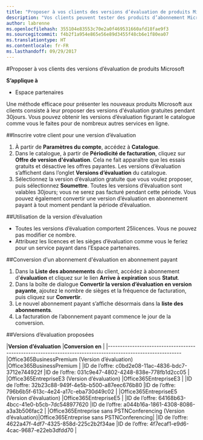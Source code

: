 ```yaml
---
title: "Proposer à vos clients des versions d’évaluation de produits Microsoft | Espaces partenaires"
description: "Vos clients peuvent tester des produits d’abonnement Microsoft pendant 30jours."
author: labrenne
ms.openlocfilehash: 355104e83553c70e2a0f469531660afd18fae9f3
ms.sourcegitcommit: f4b2f1a954e865e56e89d3455f48cb6e1f80ea07
ms.translationtype: HT
ms.contentlocale: fr-FR
ms.lasthandoff: 09/29/2017
---
```

#<a name="offer-your-customers-trials-of-microsoft-products"></a>Proposer à vos clients des versions d’évaluation de produits Microsoft

**S’applique à**

-  Espace partenaires

Une méthode efficace pour présenter les nouveaux produits Microsoft aux clients consiste à leur proposer des versions d'évaluation gratuites pendant 30jours. Vous pouvez obtenir les versions d’évaluation figurant le catalogue comme vous le faites pour de nombreux autres services en ligne.  

##<a name="sign-your-customer-up-for-a-trial"></a>Inscrire votre client pour une version d’évaluation

1.  À partir de **Paramètres du compte**, accédez à **Catalogue**. 
2.  Dans le catalogue, à partir de **Périodicité de facturation**, cliquez sur **Offre de version d'évaluation**. Cela ne fait apparaître que les essais gratuits et désactive les offres payantes. Les versions d’évaluation s’affichent dans l’onglet **Versions d’évaluation** du catalogue.
3.  Sélectionnez la version d’évaluation gratuite que vous voulez proposer, puis sélectionnez **Soumettre**. Toutes les versions d’évaluation sont valables 30jours; vous ne serez pas facturé pendant cette période. Vous pouvez également convertir une version d’évaluation en abonnement payant à tout moment pendant la période d’évaluation.

##<a name="using-the-trial"></a>Utilisation de la version d’évaluation

- Toutes les versions d’évaluation comportent 25licences. Vous ne pouvez pas modifier ce nombre.
- Attribuez les licences et les sièges d’évaluation comme vous le feriez pour un service payant dans l’Espace partenaires.

##<a name="converting-a-trial-to-a-paid-subscription"></a>Conversion d'un abonnement d'évaluation en abonnement payant

1.  Dans la **Liste des abonnements** du client, accédez à abonnement d'**évaluation** et cliquez sur le lien **Arrive à expiration** sous **Statut**.
2.  Dans la boîte de dialogue **Convertir la version d’évaluation en version payante**, ajoutez le nombre de sièges et la fréquence de facturation, puis cliquez sur **Convertir**.
3.  Le nouvel abonnement payant s’affiche désormais dans la **liste des abonnements**.
4.  La facturation de l’abonnement payant commence le jour de la conversion.

##<a name="trials-being-offered"></a>Versions d’évaluation proposées 

|**Version d’évaluation**                                               |**Conversion en**                                   |
|------------------------------------------------------------------------------------------------------------
|Office365BusinessPremium (Version d’évaluation)                       |Office365BusinessPremium                       |
|ID de l’offre: c0bd2e08-11ac-4836-bdc7-3712e744922f          |ID de l’offre: 031c9e47-4802-4248-838e-778fb1d2cc05    |
|Office365EntrepriseE3 (Version d’évaluation)                          |Office365EntrepriseE3                          |
|ID de l’offre: 32b23c88-949f-4e5b-b500-a87eec676b80          |ID de l’offre: 796b6b5f-613c-4e24-a17c-eba730d49c02    |
|Office365EntrepriseE5 (Version d’évaluation)                          |Office365EntrepriseE5                          |
|ID de l’offre: 64168b63-4bcc-41e0-b5cb-7dc548977620          |ID de l’offre: a044b16a-1861-4308-8086-a3a3b506fac2    |
|Office365Entreprise sans PSTNConferencing (Version d’évaluation)|Office365Entreprise sans PSTNConferencing|
|ID de l’offre: 4622a47f-4df7-4325-858d-225c2b2f34ae          |ID de l’offre: 4f7ecaf1-e9d6-4cac-9687-e22eb3dfdd70    |



















